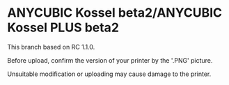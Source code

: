 # ANYCUBIC Kossel beta2/ANYCUBIC Kossel PLUS beta2
This branch based on RC 1.1.0.

Before upload, confirm the version of your printer by the '.PNG' picture.

Unsuitable modification or uploading may cause damage to the printer.

